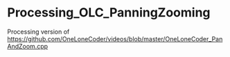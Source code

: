 # Processing_OLC_PanningZooming
 Processing version of https://github.com/OneLoneCoder/videos/blob/master/OneLoneCoder_PanAndZoom.cpp
